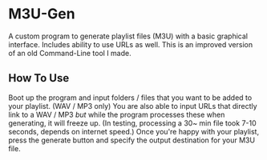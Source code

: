 # M3U-Gen
A custom program to generate playlist files (M3U) with a basic graphical interface. Includes ability to use URLs as well.
This is an improved version of an old Command-Line tool I made.

## How To Use

Boot up the program and input folders / files that you want to be added to your playlist. (WAV / MP3 only)
You are also able to input URLs that directly link to a WAV / MP3 *but* while the program processes these when generating, it will freeze up. (In testing, processing a 30~ min file took 7-10 seconds, depends on internet speed.)
Once you're happy with your playlist, press the generate button and specify the output destination for your M3U file.
